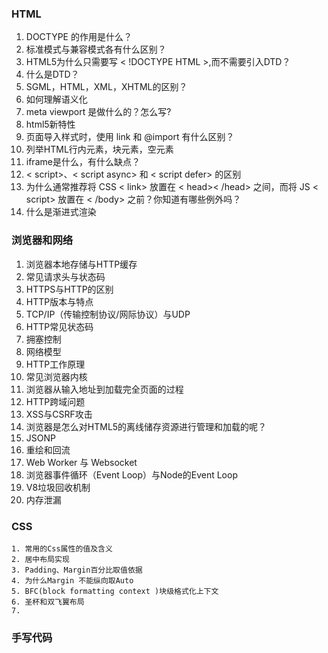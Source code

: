 ### HTML

1. DOCTYPE 的作用是什么？
2. 标准模式与兼容模式各有什么区别？
3. HTML5为什么只需要写 < !DOCTYPE HTML >,而不需要引入DTD？
4. 什么是DTD？
5. SGML，HTML，XML，XHTML的区别？
6. 如何理解语义化
7. meta viewport 是做什么的？怎么写?
8. html5新特性
9. 页面导入样式时，使用 link 和 @import 有什么区别？
10. 列举HTML行内元素，块元素，空元素
11. iframe是什么，有什么缺点？
12. < script>、< script async> 和 < script defer> 的区别
13. 为什么通常推荐将 CSS < link> 放置在 < head>< /head> 之间，而将 JS < script> 放置在 < /body> 之前？你知道有哪些例外吗？
14. 什么是渐进式渲染 

### 浏览器和网络

1. 浏览器本地存储与HTTP缓存
2. 常见请求头与状态码
3. HTTPS与HTTP的区别
4. HTTP版本与特点
5. TCP/IP（传输控制协议/网际协议）与UDP
6. HTTP常见状态码
7. 拥塞控制
8. 网络模型
9. HTTP工作原理
10.  常见浏览器内核
11. 浏览器从输入地址到加载完全页面的过程
12. HTTP跨域问题
13. XSS与CSRF攻击
14. 浏览器是怎么对HTML5的离线储存资源进行管理和加载的呢？
15. JSONP
16. 重绘和回流
17. Web Worker 与 Websocket
18. 浏览器事件循环（Event Loop）与Node的Event Loop
19. V8垃圾回收机制
20. 内存泄漏

### CSS

	1. 常用的Css属性的值及含义
 	2. 居中布局实现
 	3. Padding、Margin百分比取值依据
 	4. 为什么Margin 不能纵向取Auto
 	5. BFC(block formatting context )块级格式化上下文
 	6. 圣杯和双飞翼布局
 	7. 

### 手写代码



